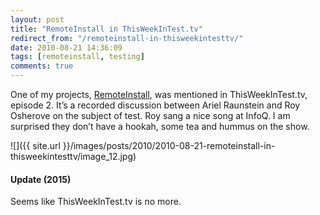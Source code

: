 ```yaml
---
layout: post
title: "RemoteInstall in ThisWeekInTest.tv"
redirect_from: "/remoteinstall-in-thisweekintesttv/"
date: 2010-08-21 14:36:09
tags: [remoteinstall, testing]
comments: true
---
```

One of my projects, [RemoteInstall](https://github.com/dblock/remoteinstall), was mentioned in ThisWeekInTest.tv, episode 2. It’s a recorded discussion between Ariel Raunstein and Roy Osherove on the subject of test. Roy sang a nice song at InfoQ. I am surprised they don’t have a hookah, some tea and hummus on the show.

![]({{ site.url }}/images/posts/2010/2010-08-21-remoteinstall-in-thisweekintesttv/image_12.jpg)

#### Update (2015)

Seems like ThisWeekInTest.tv is no more.

